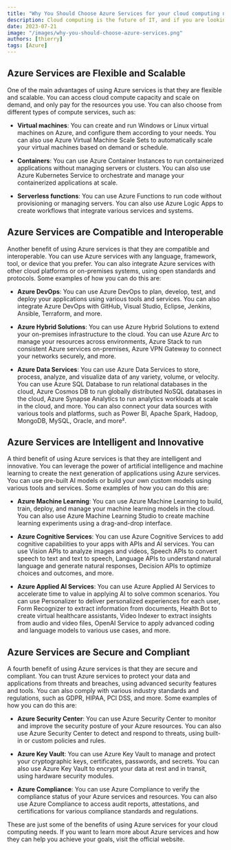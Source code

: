 ```yaml
---
title: "Why You Should Choose Azure Services for your cloud computing needs ?"
description: Cloud computing is the future of IT, and if you are looking for a reliable, secure, and innovative cloud platform, you should consider Azure services. Azure is Microsoft's cloud computing platform that offers a wide range of products and solutions for various scenarios and needs. In this blog post, we will explore some of the benefits of using Azure services for your cloud computing needs, and provide some examples of how you can use them to achieve your goals.
date: 2023-07-21
image: "/images/why-you-should-choose-azure-services.png"
authors: [thierry]
tags: [Azure]
---
```


## Azure Services are Flexible and Scalable

One of the main advantages of using Azure services is that they are flexible and scalable. You can access cloud compute capacity and scale on demand, and only pay for the resources you use. You can also choose from different types of compute services, such as:

- **Virtual machines**: You can create and run Windows or Linux virtual machines on Azure, and configure them according to your needs. You can also use Azure Virtual Machine Scale Sets to automatically scale your virtual machines based on demand or schedule.

- **Containers**: You can use Azure Container Instances to run containerized applications without managing servers or clusters. You can also use Azure Kubernetes Service to orchestrate and manage your containerized applications at scale.

- **Serverless functions**: You can use Azure Functions to run code without provisioning or managing servers. You can also use Azure Logic Apps to create workflows that integrate various services and systems.

 ## Azure Services are Compatible and Interoperable

 Another benefit of using Azure services is that they are compatible and interoperable. You can use Azure services with any language, framework, tool, or device that you prefer. You can also integrate Azure services with other cloud platforms or on-premises systems, using open standards and protocols. Some examples of how you can do this are:

- **Azure DevOps**: You can use Azure DevOps to plan, develop, test, and deploy your applications using various tools and services. You can also integrate Azure DevOps with GitHub, Visual Studio, Eclipse, Jenkins, Ansible, Terraform, and more.

- **Azure Hybrid Solutions**: You can use Azure Hybrid Solutions to extend your on-premises infrastructure to the cloud. You can use Azure Arc to manage your resources across environments, Azure Stack to run consistent Azure services on-premises, Azure VPN Gateway to connect your networks securely, and more.

- **Azure Data Services**: You can use Azure Data Services to store, process, analyze, and visualize data of any variety, volume, or velocity. You can use Azure SQL Database to run relational databases in the cloud, Azure Cosmos DB to run globally distributed NoSQL databases in the cloud, Azure Synapse Analytics to run analytics workloads at scale in the cloud, and more. You can also connect your data sources with various tools and platforms, such as Power BI, Apache Spark, Hadoop, MongoDB, MySQL, Oracle, and more².

## Azure Services are Intelligent and Innovative

A third benefit of using Azure services is that they are intelligent and innovative. You can leverage the power of artificial intelligence and machine learning to create the next generation of applications using Azure services. You can use pre-built AI models or build your own custom models using various tools and services. Some examples of how you can do this are:

- **Azure Machine Learning**: You can use Azure Machine Learning to build, train, deploy, and manage your machine learning models in the cloud. You can also use Azure Machine Learning Studio to create machine learning experiments using a drag-and-drop interface.

- **Azure Cognitive Services**: You can use Azure Cognitive Services to add cognitive capabilities to your apps with APIs and AI services. You can use Vision APIs to analyze images and videos, Speech APIs to convert speech to text and text to speech, Language APIs to understand natural language and generate natural responses, Decision APIs to optimize choices and outcomes, and more.

- **Azure Applied AI Services**: You can use Azure Applied AI Services to accelerate time to value in applying AI to solve common scenarios. You can use Personalizer to deliver personalized experiences for each user, Form Recognizer to extract information from documents, Health Bot to create virtual healthcare assistants, Video Indexer to extract insights from audio and video files, OpenAI Service to apply advanced coding and language models to various use cases, and more.

 ## Azure Services are Secure and Compliant

 A fourth benefit of using Azure services is that they are secure and compliant. You can trust Azure services to protect your data and applications from threats and breaches, using advanced security features and tools. You can also comply with various industry standards and regulations, such as GDPR, HIPAA, PCI DSS, and more. Some examples of how you can do this are:

- **Azure Security Center**: You can use Azure Security Center to monitor and improve the security posture of your Azure resources. You can also use Azure Security Center to detect and respond to threats, using built-in or custom policies and rules.

- **Azure Key Vault**: You can use Azure Key Vault to manage and protect your cryptographic keys, certificates, passwords, and secrets. You can also use Azure Key Vault to encrypt your data at rest and in transit, using hardware security modules.

- **Azure Compliance**: You can use Azure Compliance to verify the compliance status of your Azure services and resources. You can also use Azure Compliance to access audit reports, attestations, and certifications for various compliance standards and regulations.

 These are just some of the benefits of using Azure services for your cloud computing needs. If you want to learn more about Azure services and how they can help you achieve your goals, visit the official website.